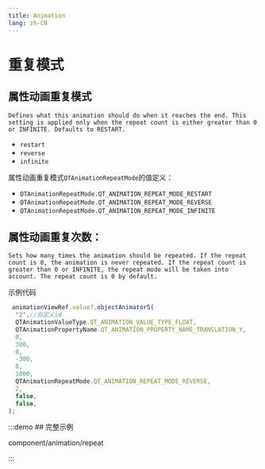```yaml
---
title: Animation
lang: zh-CN
---
```


# 重复模式

## 属性动画重复模式

`Defines what this animation should do when it reaches the end. This setting is applied only when the repeat count is either greater than 0 or INFINITE. Defaults to RESTART.`

* `restart`
* `reverse`
* `infinite`

属性动画重复模式`QTAnimationRepeatMode`的值定义：

* `QTAnimationRepeatMode.QT_ANIMATION_REPEAT_MODE_RESTART`
* `QTAnimationRepeatMode.QT_ANIMATION_REPEAT_MODE_REVERSE`
* `QTAnimationRepeatMode.QT_ANIMATION_REPEAT_MODE_INFINITE`

## 属性动画重复次数：

`Sets how many times the animation should be repeated. If the repeat count is 0, the animation is never repeated. If the repeat count is greater than 0 or INFINITE, the repeat mode will be taken into account. The repeat count is 0 by default.`

示例代码

```js
 animationViewRef.value?.objectAnimator5(
  "2",//自定义id
  QTAnimationValueType.QT_ANIMATION_VALUE_TYPE_FLOAT,
  QTAnimationPropertyName.QT_ANIMATION_PROPERTY_NAME_TRANSLATION_Y,
  0,
  300,
  0,
  -300,
  0,
  1000,
  QTAnimationRepeatMode.QT_ANIMATION_REPEAT_MODE_REVERSE,
  2,
  false,
  false,
);
```

:::demo ## 完整示例

component/animation/repeat

:::

